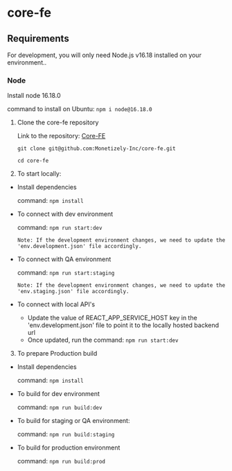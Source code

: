 # core-fe

## Requirements
For development, you will only need Node.js v16.18 installed on your environment..

### Node
Install node 16.18.0

command to install on Ubuntu: `npm i node@16.18.0`

1. Clone the core-fe repository

    Link to the repository: [Core-FE](https://github.com/Monetizely-Inc/core-fe)
    
    `git clone git@github.com:Monetizely-Inc/core-fe.git`

    `cd core-fe`

2. To start locally: 
  
  * Install dependencies
    
    command: `npm install`
  * To connect with dev environment
  
    command: `npm run start:dev`

    ```Note: 
    Note: If the development environment changes, we need to update the 'env.development.json' file accordingly.
    ```

  * To connect with QA environment
    
    command: `npm run start:staging`

    ```Note: 
    Note: If the development environment changes, we need to update the 'env.staging.json' file accordingly.
    ```

  * To connect with local API's

    * Update the value of REACT_APP_SERVICE_HOST key in the 'env.development.json' file to point it to the locally hosted backend url
    * Once updated, run the command: `npm run start:dev`

3. To prepare Production build
  * Install dependencies
    
    command: `npm install`
  * To build for dev environment

    command: `npm run build:dev`
  * To build for staging or QA environment:

    command: `npm run build:staging`
  * To build for production environment

    command: `npm run build:prod`

